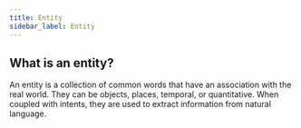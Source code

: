 ```yaml
---
title: Entity
sidebar_label: Entity
---
```


## What is an entity?

An entity is a collection of common words that have an association with the real world. They can be objects, places, temporal, or quantitative. When coupled with intents, they are used to extract information from natural language.
